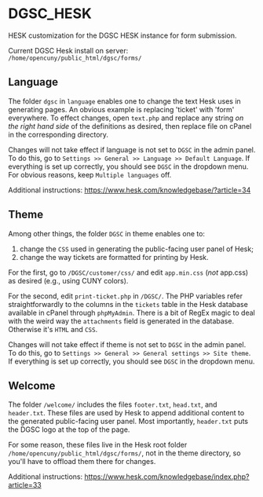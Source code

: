# DGSC_HESK
HESK customization for the DGSC HESK instance for form submission. 

Current DGSC Hesk install on server: `/home/opencuny/public_html/dgsc/forms/`

## Language 
The folder `dgsc` in `language` enables one to change the text Hesk uses in generating pages. An obvious example is replacing 'ticket' with 'form' everywhere. 
To effect changes, open `text.php` and replace any string *on the right hand side* of the definitions as desired, then replace file on cPanel in the corresponding directory. 

Changes will not take effect if language is not set to `DGSC` in the admin panel. To do this, go to `Settings >> General >> Language >> Default Language`. If everything is set up correctly, you should see `DGSC` in the dropdown menu. For obvious reasons, keep `Multiple languages` off. 

Additional instructions: https://www.hesk.com/knowledgebase/?article=34

## Theme
Among other things, the folder `DGSC` in theme enables one to:
1) change the `CSS` used in generating the public-facing user panel of Hesk;
2) change the way tickets are formatted for printing by Hesk.

For the first, go to `/DGSC/customer/css/` and edit `app.min.css` (*not* app.css) as desired (e.g., using CUNY colors).

For the second, edit `print-ticket.php` in `/DGSC/`. The PHP variables refer straightforwardly to the columns in the `tickets` table in the Hesk database available in cPanel through `phpMyAdmin`. There is a bit of RegEx magic to deal with the weird way the `attachments` field is generated in the database. Otherwise it's `HTML` and `CSS`. 

Changes will not take effect if theme is not set to `DGSC` in the admin panel. To do this, go to `Settings >> General >> General settings >> Site theme`. If everything is set up correctly, you should see `DGSC` in the dropdown menu. 

## Welcome
The folder `/welcome/` includes the files `footer.txt`, `head.txt`, and `header.txt`. These files are used by Hesk to append additional content to the generated public-facing user panel. Most importantly, `header.txt` puts the DGSC logo at the top of the page. 

For some reason, these files live in the Hesk root folder `/home/opencuny/public_html/dgsc/forms/`, not in the theme directory, so you'll have to offload them there for changes. 

Additional instructions: https://www.hesk.com/knowledgebase/index.php?article=33 
